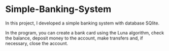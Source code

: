 # Simple-Banking-System

In this project, I developed a simple banking system with database SQlite.

In the program, you can create a bank card using the Luna algorithm, check the balance, deposit money to the account, make transfers and, if necessary, close the account.

